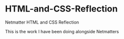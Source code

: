 # HTML-and-CSS-Reflection
Netmatter HTML and CSS Reflection

This is the work I have been doing alongside Netmatters
